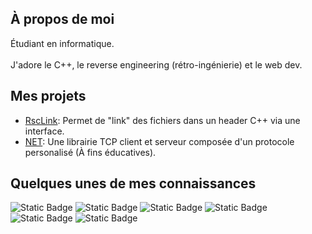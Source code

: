 ## À propos de moi

Étudiant en informatique.
<br /> <br />
J'adore le C++, le reverse engineering (rétro-ingénierie) et le web dev.

## Mes projets 
- <a href="https://github.com/Charlos2023/RscLink">RscLink</a>: Permet de "link" des fichiers dans un header C++ via une interface.
- <a href="https://github.com/Charlos2023/NET">NET</a>: Une librairie TCP client et serveur composée d'un protocole personalisé (À fins éducatives).

## Quelques unes de mes connaissances

![Static Badge](https://img.shields.io/badge/-_?logo=csharp&color=purple)
![Static Badge](https://img.shields.io/badge/-_?logo=cplusplus&color=blue)
![Static Badge](https://camo.githubusercontent.com/637695999d1efdd26928d6bd67b6463be9f92ee26b85f5b3d624da7b4d1ebccb/68747470733a2f2f696d672e736869656c64732e696f2f62616467652f507974686f6e2532302d2532333134333534432e7376673f6c6f676f3d707974686f6e266c6f676f436f6c6f723d7768697465)
![Static Badge](https://camo.githubusercontent.com/7cddeb568312f0ebc19929baf072724a8537f28da2dd29278c8bfa6867ab3e3f/68747470733a2f2f696d672e736869656c64732e696f2f62616467652f48544d4c2532302d2532334533344632362e7376673f6c6f676f3d68746d6c35266c6f676f436f6c6f723d7768697465)
![Static Badge](https://camo.githubusercontent.com/c8733604360c25e4cf34c8415bf9093104206dccd164b2a1cd7d1e2711d4d4f8/68747470733a2f2f696d672e736869656c64732e696f2f62616467652f4353532532302d2532333135373242362e7376673f6c6f676f3d63737333266c6f676f436f6c6f723d7768697465)
![Static Badge](https://camo.githubusercontent.com/9486dfd7127246a3a63e2daa9fbb4351fb94c48cd5c9513aeab772a2599fbaf5/68747470733a2f2f696d672e736869656c64732e696f2f62616467652f52656163742d3230323332413f6c6f676f3d7265616374266c6f676f436f6c6f723d363144414642)
